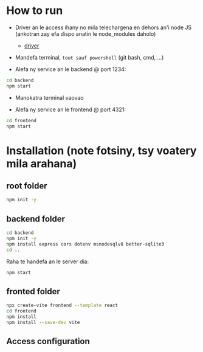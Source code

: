 # How to run
- Driver an le access ihany no mila telechargena en dehors an'i node JS (ankotran zay efa dispo anatin le node_modules daholo) 
    - [driver](https://www.microsoft.com/en-us/download/details.aspx?id=54920)

- Mandefa terminal, `tout sauf powershell` (git bash, cmd, ...)

- Alefa ny service an le backend @ port 1234:
```bash
cd backend
npm start
```
- Manokatra terminal vaovao 

- Alefa ny service an le frontend @ port 4321:
```bash
cd frontend
npm start
```

# Installation (note fotsiny, tsy voatery mila arahana)
## root folder
```bash
npm init -y
```

## backend folder
```bash
cd backend
npm init -y
npm install express cors dotenv msnodesqlv8 better-sqlite3
cd ..
```

Raha te handefa an le server dia:
```bash
npm start
```

## fronted folder
```bash
npx create-vite frontend --template react
cd frontend
npm install
npm install --save-dev vite
```

## Access configuration
